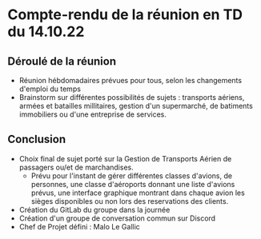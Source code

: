 # Compte-rendu de la réunion en TD du 14.10.22

## Déroulé de la réunion 

* Réunion hébdomadaires prévues pour tous, selon les changements d'emploi du temps
* Brainstorm sur différentes possibilités de sujets : transports aériens, armées et batailles millitaires, gestion d'un supermarché, de batiments immobiliers ou d'une entreprise de services.

## Conclusion

* Choix final de sujet porté sur la Gestion de Transports Aérien de passagers ou/et de marchandises. 
    - Prévu pour l'instant de gérer différentes classes d'avions, de  personnes, une classe d'aéroports donnant une liste d'avions prévus, une interface graphique montrant dans chaque avion les sièges disponibles ou non lors des reservations des clients.
* Création du GitLab du groupe dans la journée
* Création d'un groupe de conversation commun sur Discord
* Chef de Projet défini : Malo Le Gallic